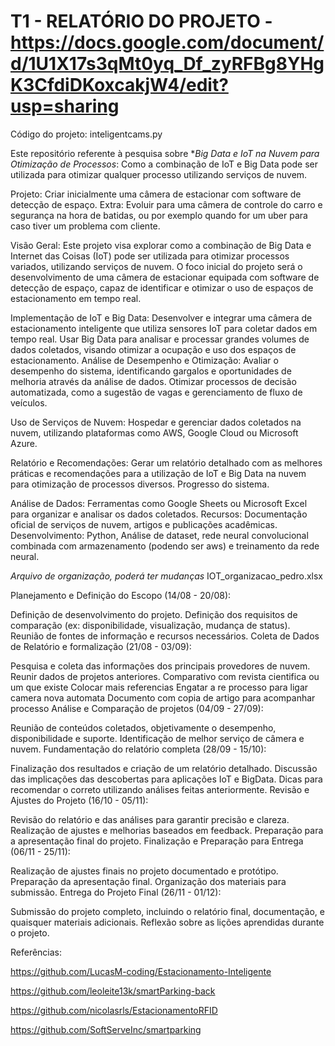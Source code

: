 # T1 - RELATÓRIO DO PROJETO - https://docs.google.com/document/d/1U1X17s3qMt0yq_Df_zyRFBg8YHgK3CfdiDKoxcakjW4/edit?usp=sharing
Código do projeto: inteligentcams.py


Este repositório referente à pesquisa sobre  **Big Data e IoT na Nuvem para Otimização de Processos*: Como a combinação de IoT e Big Data pode ser utilizada para otimizar qualquer processo utilizando serviços de nuvem.

Projeto: Criar inicialmente uma câmera de estacionar com software de detecção de espaço.
Extra: Evoluir para uma câmera de controle do carro e segurança na hora de batidas, ou por exemplo quando for um uber para caso tiver um problema com cliente.

Visão Geral:
Este projeto visa explorar como a combinação de Big Data e Internet das Coisas (IoT) pode ser utilizada para otimizar processos variados, utilizando serviços de nuvem. O foco inicial do projeto será o desenvolvimento de uma câmera de estacionar equipada com software de detecção de espaço, capaz de identificar e otimizar o uso de espaços de estacionamento em tempo real.

Implementação de IoT e Big Data:
Desenvolver e integrar uma câmera de estacionamento inteligente que utiliza sensores IoT para coletar dados em tempo real.
Usar Big Data para analisar e processar grandes volumes de dados coletados, visando otimizar a ocupação e uso dos espaços de estacionamento.
Análise de Desempenho e Otimização:
Avaliar o desempenho do sistema, identificando gargalos e oportunidades de melhoria através da análise de dados.
Otimizar processos de decisão automatizada, como a sugestão de vagas e gerenciamento de fluxo de veículos.

Uso de Serviços de Nuvem:
Hospedar e gerenciar dados coletados na nuvem, utilizando plataformas como AWS, Google Cloud ou Microsoft Azure.

Relatório e Recomendações:
Gerar um relatório detalhado com as melhores práticas e recomendações para a utilização de IoT e Big Data na nuvem para otimização de processos diversos.
Progresso do sistema.

Análise de Dados: Ferramentas como Google Sheets ou Microsoft Excel para organizar e analisar os dados coletados.
Recursos: Documentação oficial de serviços de nuvem, artigos e publicações acadêmicas.
Desenvolvimento: Python, Análise de dataset, rede neural convolucional combinada com armazenamento (podendo ser aws) e treinamento da rede neural.


*Arquivo de organização, poderá ter mudanças*
IOT_organizacao_pedro.xlsx


Planejamento e Definição do Escopo (14/08 - 20/08):

Definição de desenvolvimento do projeto.
Definição dos requisitos de comparação (ex: disponibilidade, visualização, mudança de status).
Reunião de fontes de informação e recursos necessários.
Coleta de Dados de Relatório e formalização (21/08 - 03/09):

Pesquisa e coleta das informações dos principais provedores de nuvem.
Reunir dados de projetos anteriores.
Comparativo com revista cientifica ou um que existe
Colocar mais referencias
Engatar a re processo para ligar camera nova automata
Documento com copia de artigo para acompanhar processo
Análise e Comparação de projetos (04/09 - 27/09):

Reunião de conteúdos coletados, objetivamente o desempenho, disponibilidade e suporte.
Identificação de melhor serviço de câmera e nuvem.
Fundamentação do relatório completa (28/09 - 15/10):

Finalização dos resultados e criação de um relatório detalhado.
Discussão das implicações das descobertas para aplicações IoT e BigData.
Dicas para recomendar o correto utilizando análises feitas anteriormente.
Revisão e Ajustes do Projeto (16/10 - 05/11):

Revisão do relatório e das análises para garantir precisão e clareza.
Realização de ajustes e melhorias baseados em feedback.
Preparação para a apresentação final do projeto.
Finalização e Preparação para Entrega (06/11 - 25/11):

Realização de ajustes finais no projeto documentado e protótipo.
Preparação da apresentação final.
Organização dos materiais para submissão.
Entrega do Projeto Final (26/11 - 01/12):

Submissão do projeto completo, incluindo o relatório final, documentação, e quaisquer materiais adicionais.
Reflexão sobre as lições aprendidas durante o projeto.

Referências: 

https://github.com/LucasM-coding/Estacionamento-Inteligente


https://github.com/leoleite13k/smartParking-back


https://github.com/nicolasrls/EstacionamentoRFID


https://github.com/SoftServeInc/smartparking
